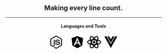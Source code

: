 <div align="center">
  <h2>Making every line count.</h3>
  <hr/>
  <h4>Languages and Tools</h4>
</div>

<div align="center">
  <a href="https://developer.mozilla.org/es/docs/Web/JavaScript"><img src='https://github.com/g0d13/g0d13/blob/master/icons/js.svg?sanitize=true' alt="JS" title="JS" height='50px'/></a>　
  <a href="https://angular.io"><img src='https://github.com/g0d13/g0d13/blob/master/icons/angular.svg?sanitize=true' alt="Angular" title="Angular" height='50px'/></a>
  <a href="https://reactjs.org/"><img src='https://github.com/g0d13/g0d13/blob/master/icons/react.svg?sanitize=true' alt="React" title="React" height='50px'/></a>
  <a href="https://vuejs.org/"><img src='https://github.com/g0d13/g0d13/blob/master/icons/vue.svg?sanitize=true' alt="Vue" title="Vue" height='50px'/></a>

</div>


